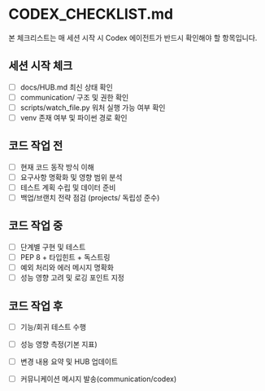 # CODEX_CHECKLIST.md

본 체크리스트는 매 세션 시작 시 Codex 에이전트가 반드시 확인해야 할 항목입니다.

## 세션 시작 체크
- [ ] docs/HUB.md 최신 상태 확인
- [ ] communication/ 구조 및 권한 확인
- [ ] scripts/watch_file.py 워처 실행 가능 여부 확인
- [ ] venv 존재 여부 및 파이썬 경로 확인

## 코드 작업 전
- [ ] 현재 코드 동작 방식 이해
- [ ] 요구사항 명확화 및 영향 범위 분석
- [ ] 테스트 계획 수립 및 데이터 준비
- [ ] 백업/브랜치 전략 점검 (projects/ 독립성 준수)

## 코드 작업 중
- [ ] 단계별 구현 및 테스트
- [ ] PEP 8 + 타입힌트 + 독스트링
- [ ] 예외 처리와 에러 메시지 명확화
- [ ] 성능 영향 고려 및 로깅 포인트 지정

## 코드 작업 후
- [ ] 기능/회귀 테스트 수행
- [ ] 성능 영향 측정(기본 지표)
- [ ] 변경 내용 요약 및 HUB 업데이트
- [ ] 커뮤니케이션 메시지 발송(communication/codex)


